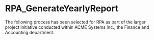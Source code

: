 # RPA_GenerateYearlyReport
The following process has been selected for RPA as part of the larger project initiative conducted within ACME Systems Inc., the Finance and Accounting department. 

